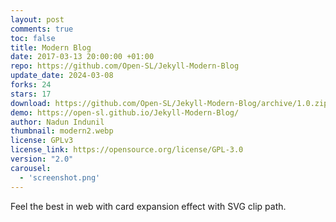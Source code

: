 ```yaml
---
layout: post
comments: true
toc: false
title: Modern Blog
date: 2017-03-13 20:00:00 +01:00
repo: https://github.com/Open-SL/Jekyll-Modern-Blog
update_date: 2024-03-08
forks: 24
stars: 17
download: https://github.com/Open-SL/Jekyll-Modern-Blog/archive/1.0.zip
demo: https://open-sl.github.io/Jekyll-Modern-Blog/
author: Nadun Indunil
thumbnail: modern2.webp
license: GPLv3
license_link: https://opensource.org/license/GPL-3.0
version: "2.0"
carousel:
  - 'screenshot.png'
---
```


Feel the best in web with card expansion effect with SVG clip path.
